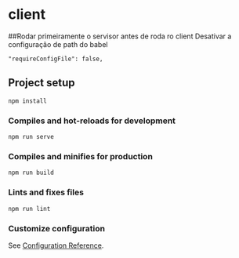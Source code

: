 # client
##Rodar primeiramente o servisor antes de roda ro client
Desativar a configuração de path do babel
```
"requireConfigFile": false, 
```

## Project setup
```
npm install
```

### Compiles and hot-reloads for development
```
npm run serve
```

### Compiles and minifies for production
```
npm run build
```

### Lints and fixes files
```
npm run lint
```

### Customize configuration
See [Configuration Reference](https://cli.vuejs.org/config/).
